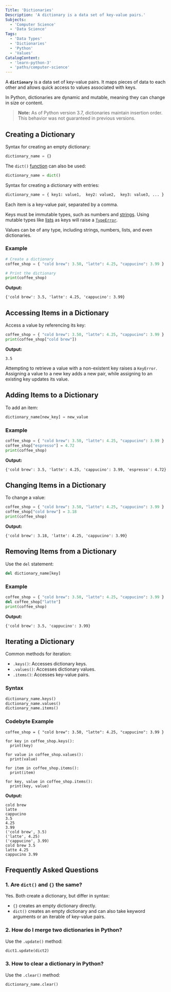 ```yaml
---
Title: 'Dictionaries'
Description: 'A dictionary is a data set of key-value pairs.'
Subjects:
  - 'Computer Science'
  - 'Data Science'
Tags:
  - 'Data Types'
  - 'Dictionaries'
  - 'Python'
  - 'Values'
CatalogContent:
  - 'learn-python-3'
  - 'paths/computer-science'
---
```


A **`dictionary`** is a data set of key-value pairs. It maps pieces of data to each other and allows quick access to values associated with keys.

In Python, dictionaries are dynamic and mutable, meaning they can change in size or content.

> **Note:** As of Python version 3.7, dictionaries maintain insertion order. This behavior was not guaranteed in previous versions.

## Creating a Dictionary

Syntax for creating an empty dictionary:

```python
dictionary_name = {}
````

The `dict()` [function](https://www.codecademy.com/resources/docs/python/functions) can also be used:

```python
dictionary_name = dict()
```

Syntax for creating a dictionary with entries:

```python
dictionary_name = { key1: value1,  key2: value2,  key3: value3, ... }
```

Each item is a key-value pair, separated by a comma.

Keys must be immutable types, such as numbers and [strings](https://www.codecademy.com/resources/docs/python/strings). Using mutable types like [lists](https://www.codecademy.com/resources/docs/python/lists) as keys will raise a [`TypeError`](https://www.codecademy.com/resources/docs/python/errors).

Values can be of any type, including strings, numbers, lists, and even dictionaries.

### Example

```python
# Create a dictionary
coffee_shop = { "cold brew": 3.50, "latte": 4.25, "cappucino": 3.99 }

# Print the dictionary
print(coffee_shop)
```

**Output:**

```shell
{'cold brew': 3.5, 'latte': 4.25, 'cappucino': 3.99}
```

## Accessing Items in a Dictionary

Access a value by referencing its key:

```python
coffee_shop = { "cold brew": 3.50, "latte": 4.25, "cappucino": 3.99 }
print(coffee_shop["cold brew"])
```

**Output:**

```shell
3.5
```

Attempting to retrieve a value with a non-existent key raises a `KeyError`. Assigning a value to a new key adds a new pair, while assigning to an existing key updates its value.

## Adding Items to a Dictionary

To add an item:

```python
dictionary_name[new_key] = new_value
```

### Example

```python
coffee_shop = { "cold brew": 3.50, "latte": 4.25, "cappucino": 3.99 }
coffee_shop["espresso"] = 4.72
print(coffee_shop)
```

**Output:**

```shell
{'cold brew': 3.5, 'latte': 4.25, 'cappucino': 3.99, 'espresso': 4.72}
```

## Changing Items in a Dictionary

To change a value:

```python
coffee_shop = { "cold brew": 3.50, "latte": 4.25, "cappucino": 3.99 }
coffee_shop["cold brew"] = 3.18
print(coffee_shop)
```

**Output:**

```shell
{'cold brew': 3.18, 'latte': 4.25, 'cappucino': 3.99}
```

## Removing Items from a Dictionary

Use the `del` statement:

```python
del dictionary_name[key]
```

### Example

```python
coffee_shop = { "cold brew": 3.50, "latte": 4.25, "cappucino": 3.99 }
del coffee_shop["latte"]
print(coffee_shop)
```

**Output:**

```shell
{'cold brew': 3.5, 'cappucino': 3.99}
```

## Iterating a Dictionary

Common methods for iteration:

* `.keys()`: Accesses dictionary keys.
* `.values()`: Accesses dictionary values.
* `.items()`: Accesses key-value pairs.

### Syntax

```python
dictionary_name.keys()
dictionary_name.values()
dictionary_name.items()
```

### Codebyte Example

```codebyte/python
coffee_shop = { "cold brew": 3.50, "latte": 4.25, "cappucino": 3.99 }

for key in coffee_shop.keys():
  print(key)

for value in coffee_shop.values():
  print(value)

for item in coffee_shop.items():
  print(item)

for key, value in coffee_shop.items():
  print(key, value)
```

**Output:**

```shell
cold brew
latte
cappucino
3.5
4.25
3.99
('cold brew', 3.5)
('latte', 4.25)
('cappucino', 3.99)
cold brew 3.5
latte 4.25
cappucino 3.99
```

## Frequently Asked Questions

### 1. Are `dict()` and `{}` the same?

Yes. Both create a dictionary, but differ in syntax:

* `{}` creates an empty dictionary directly.
* `dict()` creates an empty dictionary and can also take keyword arguments or an iterable of key-value pairs.

### 2. How do I merge two dictionaries in Python?

Use the `.update()` method:

```python
dict1.update(dict2)
```

### 3. How to clear a dictionary in Python?

Use the `.clear()` method:

```python
dictionary_name.clear()
```

